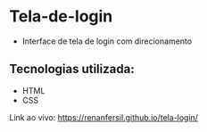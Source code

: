 # Tela-de-login
- Interface de tela de login com direcionamento

## Tecnologias utilizada:
- HTML
- CSS

Link ao vivo: https://renanfersil.github.io/tela-login/
